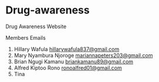 # Drug-awareness
Drug Awareness Website

Members                                        Emails
1. Hillary Wafula                 hillarywafula837@gmail.com
2. Mary Nyambura Njoroge           mariannapeters203@gmail.com
3. Brian Ngugi  Kamanu                   briankamanu89@gmail.com
4. Alfred Kiptoo Rono              ronoalfred01@gmail.com
5. Tina
